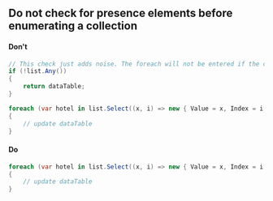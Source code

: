 ## Do not check for presence elements before enumerating a collection

#### Don't

``` cs
// This check just adds noise. The foreach will not be entered if the collection is empty anyway.
if (!list.Any())
{
    return dataTable;
}

foreach (var hotel in list.Select((x, i) => new { Value = x, Index = i }))
{
    // update dataTable
}
```

#### Do

``` cs
foreach (var hotel in list.Select((x, i) => new { Value = x, Index = i }))
{
    // update dataTable
}
```